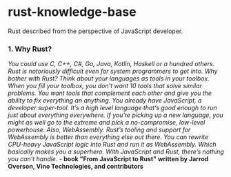# rust-knowledge-base
Rust described from the perspective of JavaScript developer.

### 1. Why Rust? 

_You could use C, C++, C#, Go, Java, Kotlin, Haskell or a hundred others. Rust is notoriously difficult even for system programmers to get into. Why bother with Rust? Think about your languages as tools in your toolbox. When you fill your toolbox, you don’t want 10 tools that solve similar problems. You want tools that complement each other and give you the ability to fix everything an anything. You already have JavaScript, a developer super-tool. It’s a high level language that’s good enough to run just about everything everywhere. If you’re picking up a new language, you might as well go to the extreme and pick a no-compromise, low-level powerhouse.
Also, WebAssembly.
Rust’s tooling and support for WebAssembly is better than everything else out there. You can rewrite CPU-heavy JavaScript logic into Rust and run it as WebAssembly. Which basically makes you a superhero. With JavaScript and Rust, there’s nothing you can’t handle._ - **book "From JavaScript to Rust" written by Jarrod Overson, Vino Technologies, and contributors**
